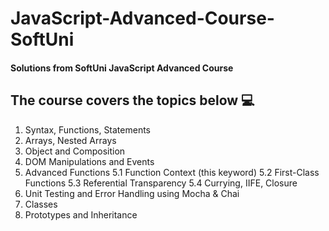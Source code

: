 # JavaScript-Advanced-Course-SoftUni
#### Solutions from SoftUni JavaScript Advanced Course

## The course covers the topics below :computer:

1. Syntax, Functions, Statements
2. Arrays, Nested Arrays
3. Object and Composition
4. DOM Manipulations and Events
5. Advanced Functions 
5.1 Function Context (this keyword)
5.2 First-Class Functions
5.3 Referential Transparency
5.4 Currying, IIFE, Closure 
6. Unit Testing and Error Handling using Mocha & Chai
7. Classes
8. Prototypes and Inheritance
